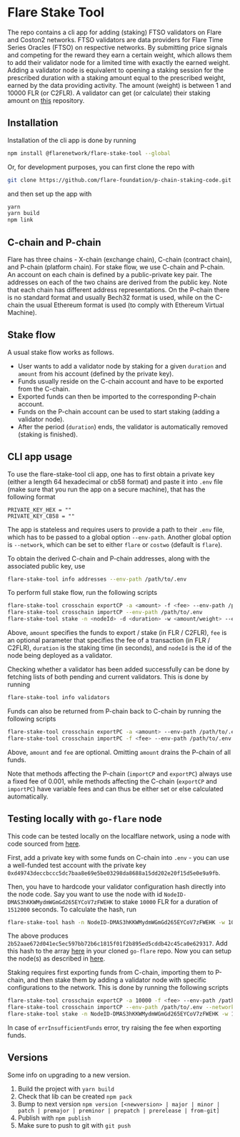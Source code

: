 # Flare Stake Tool

The repo contains a cli app for adding (staking) FTSO validators on Flare and Coston2 networks. FTSO validators are data providers for Flare Time Series Oracles (FTSO) on respective networks. By submitting price signals and competing for the reward they earn a certain weight, which allows them to add their validator node for a limited time with exactly the earned weight. Adding a validator node is equivalent to opening a staking session for the prescribed duration with a staking amount equal to the prescribed weight, earned by the data providing activity. The amount (weight) is between 1 and 10000 FLR (or C2FLR). A validator can get (or calculate) their staking amount on [this](https://github.com/flare-foundation/Calculating-FTSO-Validation-Block-Creation-Power) repository.

## Installation
Installation of the cli app is done by running 
```bash
npm install @flarenetwork/flare-stake-tool --global
```
Or, for development purposes, you can first clone the repo with
```bash
git clone https://github.com/flare-foundation/p-chain-staking-code.git
```
and then set up the app with
```bash
yarn
yarn build
npm link
```

## C-chain and P-chain

Flare has three chains - X-chain (exchange chain), C-chain (contract chain), and P-chain (platform chain). For stake flow, we use C-chain and P-chain. 
An account on each chain is defined by a public-private key pair. The addresses on each of the two chains are derived from the public key.
Note that each chain has different address representations. On the P-chain there is no standard format and usually Bech32 format is used,
while on the C-chain the usual Ethereum format is used (to comply with Ethereum Virtual Machine).

## Stake flow

A usual stake flow works as follows.
- User wants to add a validator node by staking for a given `duration` and `amount` from his account (defined by the private key).
- Funds usually reside on the C-chain account and have to be exported from the C-chain.
- Exported funds can then be imported to the corresponding P-chain account.
- Funds on the P-chain account can be used to start staking (adding a validator node).
- After the period (`duration`) ends, the validator is automatically removed (staking is finished).

## CLI app usage

To use the flare-stake-tool cli app, one has to first obtain a private key (either a length 64 hexadecimal or cb58 format) and paste it into `.env` 
file (make sure that you run the app on a secure machine), that has the following format
```
PRIVATE_KEY_HEX = ""
PRIVATE_KEY_CB58 = ""
```

The app is stateless and requires users to provide a path to their `.env` file,
which has to be passed to a global option `--env-path`. Another global option is `--network`,
which can be set to either `flare` or `costwo` (default is `flare`).

To obtain the derived C-chain and P-chain addresses, along with the associated public key, use 
```bash
flare-stake-tool info addresses --env-path /path/to/.env
```

To perform full stake flow, run the following scripts
```bash
flare-stake-tool crosschain exportCP -a <amount> -f <fee> --env-path /path/to/.env
flare-stake-tool crosschain importCP --env-path /path/to/.env
flare-stake-tool stake -n <nodeId> -d <duration> -w <amount/weight> --env-path /path/to/.env
```
Above, `amount` specifies the funds to export / stake (in FLR / C2FLR), 
`fee` is an optional parameter that specifies the fee of a transaction (in FLR / C2FLR), 
`duration` is the staking time (in seconds), and `nodeId` is the id of the node being deployed as a validator. 

Checking whether a validator has been added successfully can be done by fetching 
lists of both pending and current validators. This is done by running
```bash
flare-stake-tool info validators
```

Funds can also be returned from P-chain back to C-chain by running the following scripts
```bash
flare-stake-tool crosschain exportPC -a <amount> --env-path /path/to/.env
flare-stake-tool crosschain importPC -f <fee> --env-path /path/to/.env
```
Above, `amount` and `fee` are optional. Omitting `amount` drains the P-chain of all funds.

Note that methods affecting the P-chain (`importCP` and `exportPC`) always use a fixed fee of 0.001,
while methods affecting the C-chain (`exportCP` and `importPC`) have variable fees and can thus be
either set or else calculated automatically.

## Testing locally with `go-flare` node

This code can be tested locally on the localflare network, 
using a node with code sourced from [here](https://github.com/flare-foundation/go-flare).

First, add a private key with some funds on C-chain into `.env` - you can use a well-funded test account
with the private key `0xd49743deccbccc5dc7baa8e69e5be03298da8688a15dd202e20f15d5e0e9a9fb`.

Then, you have to hardcode your validator configuration hash directly into the node code.
Say you want to use the node with id `NodeID-DMAS3hKKWMydmWGmGd265EYCoV7zFWEHK` to stake `10000` FLR
for a duration of `1512000` seconds. To calculate the hash, run
```bash
flare-stake-tool hash -n NodeID-DMAS3hKKWMydmWGmGd265EYCoV7zFWEHK -w 10000 -d 1512000 --env-path /path/to/.env --network localflare
```
The above produces `2b52aae672d041ec5ec597bb72b6c1815f01f2b895ed5cddb42c45ca0e629317`.
Add this hash to the array [here](https://github.com/flare-foundation/go-flare/blob/main/avalanchego/utils/constants/validator_config.go#L76) in your cloned `go-flare` repo. Now you can setup the node(s) as described in [here](https://github.com/flare-foundation/p-chain-staking-code/tree/cli-app#testing-locally-with-go-flare-node).

Staking requires first exporting funds from C-chain, importing them to P-chain,
and then stake them by adding a validator node with specific configurations to the network.
This is done by running the following scripts
```bash
flare-stake-tool crosschain exportCP -a 10000 -f <fee> --env-path /path/to/.env --network localflare
flare-stake-tool crosschain importCP --env-path /path/to/.env --network localflare
flare-stake-tool stake -n NodeID-DMAS3hKKWMydmWGmGd265EYCoV7zFWEHK -w 10000 -d 1512000 --env-path /path/to/.env --network localflare
```
In case of `errInsufficientFunds` error, try raising the fee when exporting funds. 

## Versions
Some info on upgrading to a new version.
1. Build the project with `yarn build`
2. Check that lib can be created `npm pack`
3. Bump to next version `npm version [<newversion> | major | minor | patch | premajor | preminor | prepatch | prerelease | from-git]`
4. Publish with `npm publish`
5. Make sure to push to git with `git push`